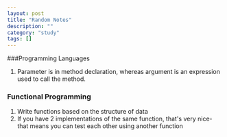 ```yaml
---
layout: post
title: "Random Notes"
description: ""
category: "study"
tags: []
---
```


###Programming Languages

1. Parameter is in method declaration, whereas argument is an expression used to call the method.

### Functional Programming

1. Write functions based on the structure of data
2. If you have 2 implementations of the same function, that's very nice- that means you can test each other using another function
